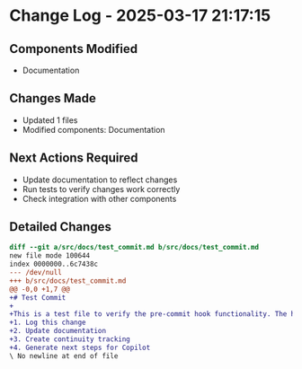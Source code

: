 # Change Log - 2025-03-17 21:17:15

## Components Modified
- Documentation

## Changes Made
- Updated 1 files
- Modified components: Documentation

## Next Actions Required
- Update documentation to reflect changes
- Run tests to verify changes work correctly
- Check integration with other components

## Detailed Changes
```diff
diff --git a/src/docs/test_commit.md b/src/docs/test_commit.md
new file mode 100644
index 0000000..6c7438c
--- /dev/null
+++ b/src/docs/test_commit.md
@@ -0,0 +1,7 @@
+# Test Commit
+
+This is a test file to verify the pre-commit hook functionality. The hook should:
+1. Log this change
+2. Update documentation
+3. Create continuity tracking
+4. Generate next steps for Copilot
\ No newline at end of file

```
